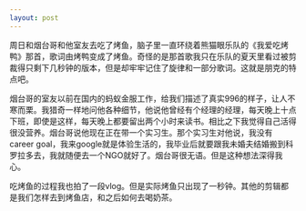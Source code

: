 ```yaml
---
layout: post
---
```


周日和烟台哥和他室友去吃了烤鱼，脑子里一直环绕着熊猫眼乐队的《我爱吃烤鸭》那首，歌词由烤鸭变成了烤鱼。奇怪的是那首歌我只在乐队的夏天里看过被剪裁得只剩下几秒钟的版本，但是却牢牢记住了旋律和一部分歌词。这就是朋克的特点吧。

烟台哥的室友以前在国内的蚂蚁金服工作，给我们描述了真实996的样子，让人不寒而栗。我猎奇一样地问他各种细节，他说他曾经有个经理的经理，每天晚上十点下班，即使是这样，每天晚上都要留出两个小时来读书。相比之下我觉得自己活得很没营养。烟台哥说他现在正在带一个实习生。那个实习生对他说，我没有career goal，我来google就是体验生活的，我毕业后就要跟我未婚夫结婚搬到科罗拉多去，我就随便去一个NGO就好了。烟台哥很无语。但是这种想法深得我心。

吃烤鱼的过程我也拍了一段vlog。但是实际烤鱼只出现了一秒钟。其他的剪辑都是我们怎样去到烤鱼店，和之后如何去喝奶茶。